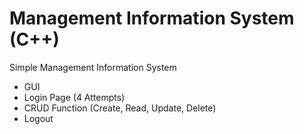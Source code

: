 # Management Information System (C++)
Simple Management Information System

- GUI
- Login Page (4 Attempts)
- CRUD Function (Create, Read, Update, Delete)
- Logout
  
